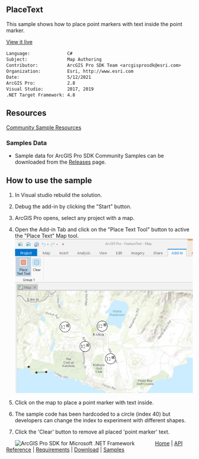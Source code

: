 ## PlaceText

<!-- TODO: Write a brief abstract explaining this sample -->
This sample shows how to place point markers with text inside the point marker.  
  


<a href="http://pro.arcgis.com/en/pro-app/sdk/" target="_blank">View it live</a>

<!-- TODO: Fill this section below with metadata about this sample-->
```
Language:              C#
Subject:               Map Authoring
Contributor:           ArcGIS Pro SDK Team <arcgisprosdk@esri.com>
Organization:          Esri, http://www.esri.com
Date:                  5/12/2021
ArcGIS Pro:            2.8
Visual Studio:         2017, 2019
.NET Target Framework: 4.8
```

## Resources

[Community Sample Resources](https://github.com/Esri/arcgis-pro-sdk-community-samples#resources)

### Samples Data

* Sample data for ArcGIS Pro SDK Community Samples can be downloaded from the [Releases](https://github.com/Esri/arcgis-pro-sdk-community-samples/releases) page.  

## How to use the sample
<!-- TODO: Explain how this sample can be used. To use images in this section, create the image file in your sample project's screenshots folder. Use relative url to link to this image using this syntax: ![My sample Image](FacePage/SampleImage.png) -->
1. In Visual studio rebuild the solution.  
1. Debug the add-in by clicking the "Start" button.  
1. ArcGIS Pro opens, select any project with a map.  
1. Open the Add-in Tab and click on the "Place Text Tool" button to active the "Place Text" Map tool.  
![UI](Screenshots/Screen1.png)  
  
1. Click on the map to place a point marker with text inside.  
1. The sample code has been hardcoded to a circle (index 40) but developers can change the index to experiment with different shapes.  
1. Click the 'Clear' button to remove all placed 'point marker' text.  
  


<!-- End -->

&nbsp;&nbsp;&nbsp;&nbsp;&nbsp;&nbsp;<img src="https://esri.github.io/arcgis-pro-sdk/images/ArcGISPro.png"  alt="ArcGIS Pro SDK for Microsoft .NET Framework" height = "20" width = "20" align="top"  >
&nbsp;&nbsp;&nbsp;&nbsp;&nbsp;&nbsp;&nbsp;&nbsp;&nbsp;&nbsp;&nbsp;&nbsp;
[Home](https://github.com/Esri/arcgis-pro-sdk/wiki) | <a href="https://pro.arcgis.com/en/pro-app/latest/sdk/api-reference" target="_blank">API Reference</a> | [Requirements](https://github.com/Esri/arcgis-pro-sdk/wiki#requirements) | [Download](https://github.com/Esri/arcgis-pro-sdk/wiki#installing-arcgis-pro-sdk-for-net) | <a href="https://github.com/esri/arcgis-pro-sdk-community-samples" target="_blank">Samples</a>
